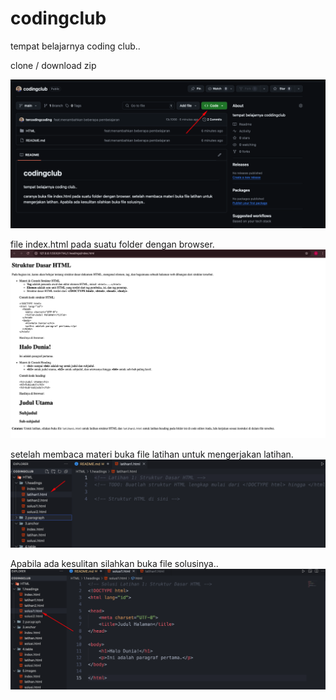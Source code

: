 # codingclub

tempat belajarnya coding club..

clone / download zip

![alt text](./assets/image.png)

file index.html pada suatu folder dengan browser.
![alt text](./assets/image-1.png)

setelah membaca materi buka file latihan untuk mengerjakan latihan.
![alt text](./assets/image-2.png)

Apabila ada kesulitan silahkan buka file solusinya..
![alt text](./assets/image-3.png)
